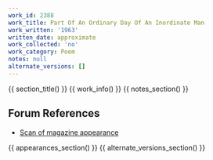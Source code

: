 ```yaml
---
work_id: 2388
work_title: Part Of An Ordinary Day Of An Inordinate Man
work_written: '1963'
written_date: approximate
work_collected: 'no'
work_category: Poem
notes: null
alternate_versions: []
---
```


{{ section_title() }}
{{ work_info() }}
{{ notes_section() }}
## Forum References
- [Scan of magazine appearance](https://bukowskiforum.com/showthread.php?t=2628)

{{ appearances_section() }}
{{ alternate_versions_section() }}